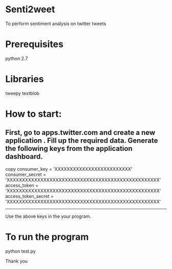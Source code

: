 # Senti2weet
To perform sentiment analysis on twitter tweets

# Prerequisites
python 2.7
# Libraries
tweepy
textblob

# How to start:
First, go to apps.twitter.com and create a new application .
Fill up the required data.
Generate the following keys from the application dashboard.
-------------------------------------------------------------------------
copy consumer_key = 'XXXXXXXXXXXXXXXXXXXXXXXXX'
consumer_secret = 'XXXXXXXXXXXXXXXXXXXXXXXXXXXXXXXXXXXXXXXXXXXXXXXXXX'
access_token = 'XXXXXXXXXXXXXXXXXXXXXXXXXXXXXXXXXXXXXXXXXXXXXXXXXX'
access_token_secret = 'XXXXXXXXXXXXXXXXXXXXXXXXXXXXXXXXXXXXXXXXXXXXXXXXXX'

-------------------------------------------------------------------------

Use the above keys in the your program.

# To run the program
python test.py

Thank you

